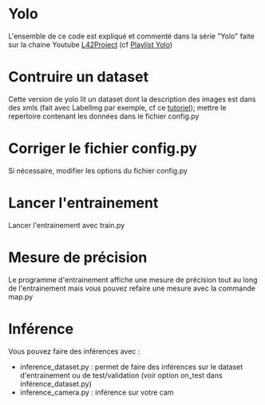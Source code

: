 # Yolo

L'ensemble de ce code est expliqué et commenté dans la série "Yolo" faite sur la chaine Youtube [L42Project](https://www.youtube.com/channel/UCn09iU3hS5Fpxv0XniGv2FQ) (cf [Playlist Yolo](https://www.youtube.com/playlist?list=PLALfJegMRGp2AIqY4PcRH678fG7eCzmKr))

# Contruire un dataset

Cette version de yolo lit un dataset dont la description des images est dans des xmls (fait avec LabelImg par exemple, cf ce [tutoriel](https://www.youtube.com/watch?v=VWXXFFDqBqA)); mettre le repertoire contenant les données dans le fichier config.py

# Corriger le fichier config.py

Si nécessaire, modifier les options du fichier config.py

# Lancer l'entrainement

Lancer l'entrainement avec train.py

# Mesure de précision

Le programme d'entrainement affiche une mesure de précision tout au long de l'entrainement mais vous pouvez refaire une mesure avec la commande map.py

# Inférence

Vous pouvez faire des inférences avec :
 - inference_dataset.py : permet de faire des inférences sur le dataset d'entrainement ou de test/validation (voir option on_test dans inférence_dataset.py)
 - inference_camera.py : inférence sur votre cam
 
